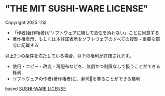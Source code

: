 # "THE MIT SUSHI-WARE LICENSE"

Copyright 2025 r2iz

- 「作者(著作権者)がソフトウェアに関して責任を負わない」ことに同意する
- 著作権表示、もしくは本許諾表示をソフトウェアのすべての複製・重要な部分に記載する

以上2つの条件を満たしている場合、以下の権利が許諾されます。

- 使用・コピー・改変・再配布などを、無償かつ制限なしで扱うことができる権利
- ソフトウェアの作者(著作権者)に、寿司🍣を奢ることができる権利

based [SUSHI-WARE LICENSE](https://github.com/MakeNowJust/sushi-ware)
